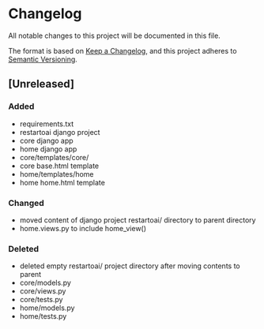 # Changelog

All notable changes to this project will be documented in this file.

The format is based on [Keep a Changelog](https://keepachangelog.com/en/1.1.0/),
and this project adheres to [Semantic Versioning](https://semver.org/spec/v2.0.0.html).

## [Unreleased]

### Added

- requirements.txt
- restartoai django project
- core django app
- home django app
- core/templates/core/
- core base.html template
- home/templates/home
- home home.html template

### Changed

- moved content of django project restartoai/ directory to parent directory
- home.views.py to include home_view()

### Deleted

- deleted empty restartoai/ project directory after moving contents to parent
- core/models.py
- core/views.py
- core/tests.py
- home/models.py
- home/tests.py